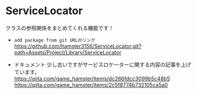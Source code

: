 # ServiceLocator
クラスの参照関係をまとめてくれる機能です！  

- `add package from git URLのリンク`
https://github.com/hamster3156/ServiceLocator.git?path=Assets/Project/Library/ServiceLocator

- ドキュメント
少し古いですがサービスロケーターに関する内容の記事を上げています。    
https://qiita.com/game_hamster/items/dc266fdcc3099b5c48b5  
https://qiita.com/game_hamster/items/2c5f8774b732105ca5a0
